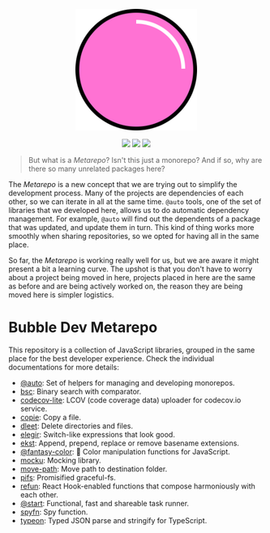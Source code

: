 <p align="center">
  <img src="logo.svg" width="240" height="240"/>
</p>

<p align="center">
  <a href="https://travis-ci.org/bubble-dev/_"><img src="https://flat.badgen.net/travis/bubble-dev/_/master?label=tests"/></a> <a href="https://codecov.io/github/bubble-dev/_"><img src="https://flat.badgen.net/codecov/c/github/bubble-dev/_/master"/></a> <a href="https://t.me/joinchat/HEiFoBOD3u0of_nkCB6huQ"><img src="https://flat.badgen.net/badge/chat/telegram/blue"/></a>
</p>

> But what is a _Metarepo_? Isn't this just a monorepo? And if so, why are there so many unrelated packages here?

The _Metarepo_ is a new concept that we are trying out to simplify the development process. Many of the projects are dependencies of each other, so we can iterate in all at the same time. `@auto` tools, one of the set of libraries that we developed here, allows us to do automatic dependency management. For example, `@auto` will find out the dependents of a package that was updated, and update them in turn. This kind of thing works more smoothly when sharing repositories, so we opted for having all in the same place.

So far, the _Metarepo_ is working really well for us, but we are aware it might present a bit a learning curve. The upshot is that you don't have to worry about a project being moved in here, projects placed in here are the same as before and are being actively worked on, the reason they are being moved here is simpler logistics.

# Bubble Dev Metarepo

This repository is a collection of JavaScript libraries, grouped in the same place for the best developer experience. Check the individual documentations for more details:

- [@auto](packages/auto): Set of helpers for managing and developing monorepos.
- [bsc](packages/bsc): Binary search with comparator.
- [codecov-lite](packages/codecov-lite): LCOV (code coverage data) uploader for codecov.io service.
- [copie](packages/copie): Copy a file.
- [dleet](packages/dleet): Delete directories and files.
- [elegir](packages/elegir): Switch-like expressions that look good.
- [ekst](packages/ekst): Append, prepend, replace or remove basename extensions.
- [@fantasy-color](packages/fantasy-color): 🌈 Color manipulation functions for JavaScript.
- [mocku](packages/mocku): Mocking library.
- [move-path](packages/move-path): Move path to destination folder.
- [pifs](packages/pifs): Promisified graceful-fs.
- [refun](packages/refun): React Hook-enabled functions that compose harmoniously with each other.
- [@start](packages/start): Functional, fast and shareable task runner.
- [spyfn](packages/spyfn): Spy function.
- [typeon](packages/typeon): Typed JSON parse and stringify for TypeScript.
